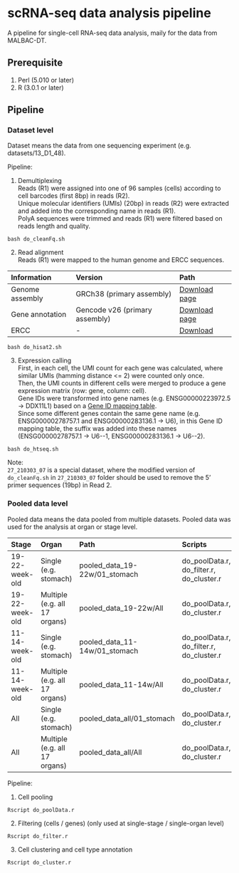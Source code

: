 # scRNA-seq data analysis pipeline
A pipeline for single-cell RNA-seq data analysis, maily for the data from MALBAC-DT.

## Prerequisite
1. Perl (5.010 or later)  
2. R (3.0.1 or later)  

## Pipeline
### Dataset level
Dataset means the data from one sequencing experiment (e.g. datasets/13_D1_48).

Pipeline:
1. Demultiplexing  
Reads (R1) were assigned into one of 96 samples (cells) according to cell barcodes (first 8bp) in reads (R2).  
Unique molecular identifiers (UMIs) (20bp) in reads (R2) were extracted and added into the corresponding name in reads (R1).  
PolyA sequences were trimmed and reads (R1) were filtered based on reads length and quality.  
```
bash do_cleanFq.sh
```
2. Read alignment  
Reads (R1) were mapped to the human genome and ERCC sequences.

| Information | Version | Path |
| :------ | :------ | :------ |
| Genome assembly | GRCh38 (primary assembly) | [Download page](https://www.gencodegenes.org/human/release_26.html) |
| Gene annotation | Gencode v26 (primary assembly) | [Download page](https://www.gencodegenes.org/human/release_26.html) |
| ERCC | - | [Download](https://tools.thermofisher.com/content/sfs/manuals/ERCC92.zip) |

```
bash do_hisat2.sh
```
3. Expression calling  
First, in each cell, the UMI count for each gene was calculated, where similar UMIs (hamming distance <= 2) were counted only once.  
Then, the UMI counts in different cells were merged to produce a gene expression matrix (row: gene, column: cell).  
Gene IDs were transformed into gene names (e.g. ENSG00000223972.5 -> DDX11L1) based on a [Gene ID mapping table](Data/gene_ID2Name_fixed.txt?raw=true).  
Since some different genes contain the same gene name (e.g. ENSG00000278757.1 and ENSG00000283136.1 -> U6), in this Gene ID mapping table, the suffix was added into these names (ENSG00000278757.1 -> U6--1, ENSG00000283136.1 -> U6--2).  
```
bash do_htseq.sh
```

Note:  
`27_210303_07` is a special dataset, where the modified version of `do_cleanFq.sh` in `27_210303_07` folder should be used to remove the 5’ primer sequences (19bp) in Read 2.

### Pooled data level
Pooled data means the data pooled from multiple datasets. Pooled data was used for the analysis at organ or stage level.

| Stage | Organ | Path | Scripts |
| :------ | :------ | :------ | :------ |
| 19-22-week-old | Single (e.g. stomach) | pooled_data_19-22w/01_stomach | do_poolData.r, do_filter.r, do_cluster.r |
| 19-22-week-old | Multiple (e.g. all 17 organs) | pooled_data_19-22w/All | do_poolData.r, do_cluster.r |
| 11-14-week-old | Single (e.g. stomach) | pooled_data_11-14w/01_stomach | do_poolData.r, do_filter.r, do_cluster.r |
| 11-14-week-old | Multiple (e.g. all 17 organs) | pooled_data_11-14w/All | do_poolData.r, do_cluster.r |
| All | Single (e.g. stomach) | pooled_data_all/01_stomach | do_poolData.r, do_cluster.r |
| All | Multiple (e.g. all 17 organs) | pooled_data_all/All | do_poolData.r, do_cluster.r |

Pipeline:
1. Cell pooling
```
Rscript do_poolData.r
```
2. Filtering (cells / genes) (only used at single-stage / single-organ level)
```
Rscript do_filter.r
```
3. Cell clustering and cell type annotation
```
Rscript do_cluster.r
```
